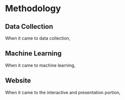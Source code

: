 # Methodology

## Data Collection
When it came to data collection, 

## Machine Learning
When it came to machine learning,

## Website
When it came to the interactive and presentation portion,
